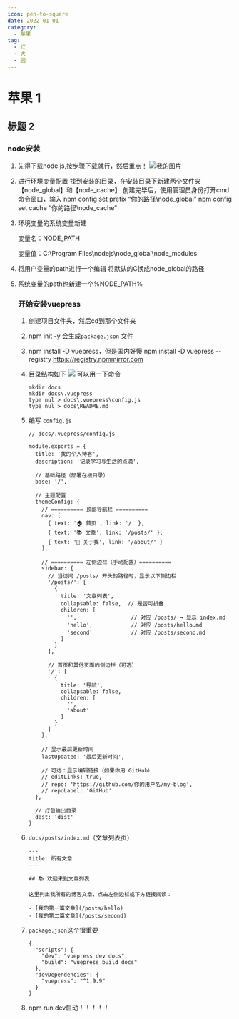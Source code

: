 ```yaml
---
icon: pen-to-square
date: 2022-01-01
category:
  - 苹果
tag:
  - 红
  - 大
  - 圆
---
```


# 苹果 1

## 标题 2

### node安装

1. 先得下载node.js,按步骤下载就行，然后重点！
![我的图片](/images/2.png)   
2. 进行环境变量配置
   找到安装的目录，在安装目录下新建两个文件夹【node_global】和【node_cache】
   创建完毕后，使用管理员身份打开cmd命令窗口，输入
   npm config set prefix “你的路径\node_global”
   npm config set cache “你的路径\node_cache”

3. 环境变量的系统变量新建

   变量名：NODE_PATH

   变量值：C:\Program Files\nodejs\node_global\node_modules

4. 将用户变量的path进行一个编辑
   将默认的C换成node_global的路径

5. 系统变量的path也新建一个%NODE_PATH%

   ### 开始安装vuepress

   1. 创建项目文件夹，然后cd到那个文件夹

   2. npm init -y
      会生成`package.json` 文件

   3. npm install -D vuepress，但是国内好慢
      npm install -D vuepress --registry https://registry.npmmirror.com

   4. 目录结构如下
      ![](C:\Users\Administrator\my-blog\docs\image\PixPin_2025-08-07_22-54-08.png)
      可以用一下命令

      ```
      mkdir docs
      mkdir docs\.vuepress
      type nul > docs\.vuepress\config.js
      type nul > docs\README.md
      ```

   5. 编写 `config.js`

      ```
      // docs/.vuepress/config.js
      
      module.exports = {
        title: '我的个人博客',
        description: '记录学习与生活的点滴',
      
        // 基础路径（部署在根目录）
        base: '/',
      
        // 主题配置
        themeConfig: {
          // ========== 顶部导航栏 ==========
          nav: [
            { text: '🏠 首页', link: '/' },
            { text: '📚 文章', link: '/posts/' },
            { text: '👤 关于我', link: '/about/' }
          ],
      
          // ========== 左侧边栏（手动配置）==========
          sidebar: {
            // 当访问 /posts/ 开头的路径时，显示以下侧边栏
            '/posts/': [
              {
                title: '文章列表',
                collapsable: false,  // 是否可折叠
                children: [
                  '',                 // 对应 /posts/ → 显示 index.md
                  'hello',            // 对应 /posts/hello.md
                  'second'            // 对应 /posts/second.md
                ]
              }
            ],
      
            // 首页和其他页面的侧边栏（可选）
            '/': [
              {
                title: '导航',
                collapsable: false,
                children: [
                  '',
                  'about'
                ]
              }
            ]
          },
      
          // 显示最后更新时间
          lastUpdated: '最后更新时间',
      
          // 可选：显示编辑链接（如果你用 GitHub）
          // editLinks: true,
          // repo: 'https://github.com/你的用户名/my-blog',
          // repoLabel: 'GitHub'
        },
      
        // 打包输出目录
        dest: 'dist'
      }
      ```

   6. `docs/posts/index.md`（文章列表页）

      ```
      ---
      title: 所有文章
      ---
      
      ## 📚 欢迎来到文章列表
      
      这里列出我所有的博客文章，点击左侧边栏或下方链接阅读：
      
      - [我的第一篇文章](/posts/hello)
      - [我的第二篇文章](/posts/second)
      ```

   7. `package.json`这个很重要

      ```
      {
        "scripts": {
          "dev": "vuepress dev docs",
          "build": "vuepress build docs"
        },
        "devDependencies": {
          "vuepress": "^1.9.9"
        }
      }
      ```

   8. npm run dev启动！！！！！

   
